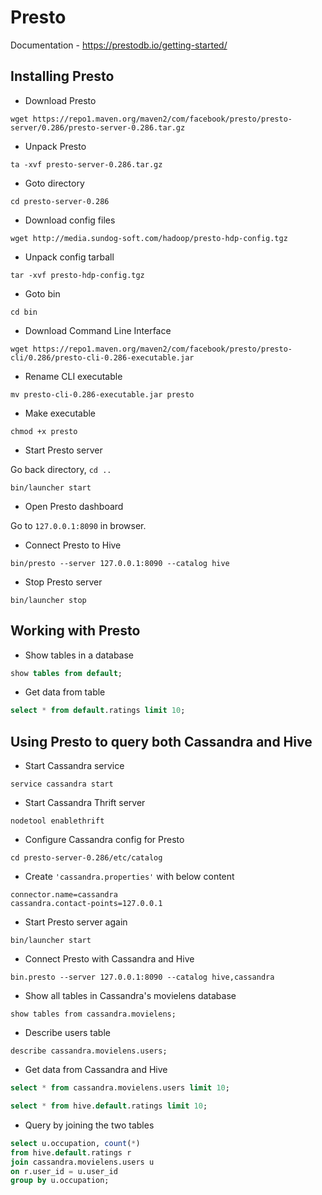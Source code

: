 # Presto

Documentation - https://prestodb.io/getting-started/

## Installing Presto

-   Download Presto

`wget https://repo1.maven.org/maven2/com/facebook/presto/presto-server/0.286/presto-server-0.286.tar.gz`

-   Unpack Presto

`ta -xvf presto-server-0.286.tar.gz`

-   Goto directory

`cd presto-server-0.286`

-   Download config files

`wget http://media.sundog-soft.com/hadoop/presto-hdp-config.tgz`

-   Unpack config tarball

`tar -xvf presto-hdp-config.tgz`

-   Goto bin

`cd bin`

-   Download Command Line Interface

`wget https://repo1.maven.org/maven2/com/facebook/presto/presto-cli/0.286/presto-cli-0.286-executable.jar`

-   Rename CLI executable

`mv presto-cli-0.286-executable.jar presto`

-   Make executable

`chmod +x presto`

-   Start Presto server

Go back directory, `cd ..`

`bin/launcher start`

-   Open Presto dashboard

Go to `127.0.0.1:8090` in browser.

-   Connect Presto to Hive

`bin/presto --server 127.0.0.1:8090 --catalog hive`

-   Stop Presto server

`bin/launcher stop`

## Working with Presto

-   Show tables in a database

```sql
show tables from default;
```

-   Get data from table

```sql
select * from default.ratings limit 10;
```

## Using Presto to query both Cassandra and Hive

-   Start Cassandra service

`service cassandra start`

-   Start Cassandra Thrift server

`nodetool enablethrift`

-   Configure Cassandra config for Presto

`cd presto-server-0.286/etc/catalog`

-   Create `'cassandra.properties'` with below content

```
connector.name=cassandra
cassandra.contact-points=127.0.0.1
```

-   Start Presto server again

`bin/launcher start`

-   Connect Presto with Cassandra and Hive

`bin.presto --server 127.0.0.1:8090 --catalog hive,cassandra`

-   Show all tables in Cassandra's movielens database

`show tables from cassandra.movielens;`

-   Describe users table

`describe cassandra.movielens.users;`

-   Get data from Cassandra and Hive

```sql
select * from cassandra.movielens.users limit 10;
```

```sql
select * from hive.default.ratings limit 10;
```

-   Query by joining the two tables

```sql
select u.occupation, count(*)
from hive.default.ratings r
join cassandra.movielens.users u
on r.user_id = u.user_id
group by u.occupation;
```
